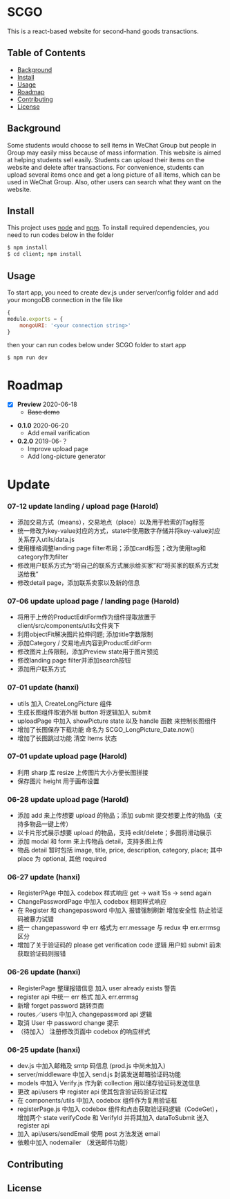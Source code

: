 # SCGO

This is a react-based website for second-hand goods transactions.

## Table of Contents

- [Background](#background)
- [Install](#install)
- [Usage](#usage)
- [Roadmap](#roadmap)
- [Contributing](#contributing)
- [License](#license)

## Background

Some students would choose to sell items in WeChat Group but people in Group may easily miss because of mass information. This website is aimed at helping students sell easily. Students can upload their items on the website and delete after transactions. For convenience, students can upload several items once and get a long picture of all items, which can be used in WeChat Group. Also, other users can search what they want on the website.

## Install

This project uses [node](http://nodejs.org) and [npm](https://npmjs.com). To install required dependencies, you need to run codes below in the folder

```sh
$ npm install
$ cd client; npm install
```

## Usage

To start app, you need to create dev.js under server/config folder and add your mongoDB connection in the file like

```js
{
module.exports = {
    mongoURI: '<your connection string>'
}
```

then your can run codes below under SCGO folder to start app

```
$ npm run dev
```

# Roadmap

- [x] **Preview** 2020-06-18
  - ~~Base demo~~
- **0.1.0** 2020-06-20
  - Add email varification
- **0.2.0** 2019-06-？
  - Improve upload page
  - Add long-picture generator

# Update

### 07-12 update landing / upload page (Harold)

- 添加交易方式（means），交易地点（place）以及用于检索的Tag标签
- 统一修改为key-value对应的方式，state中使用数字存储并将key-value对应关系存入utils/data.js
- 使用栅格调整landing page filter布局；添加card标签；改为使用tag和category作为filter
- 修改用户联系方式为“将自己的联系方式展示给买家”和“将买家的联系方式发送给我”
- 修改detail page，添加联系卖家以及新的信息

### 07-06 update upload page / landing page (Harold)

- 将用于上传的ProductEditForm作为组件提取放置于client/src/components/utils文件夹下
- 利用objectFit解决图片拉伸问题; 添加title字数限制
- 添加Category / 交易地点内容到ProductEditForm
- 修改图片上传限制，添加Preview state用于图片预览
- 修改landing page filter并添加search按钮
- 添加用户联系方式

### 07-01 update (hanxi)

- utils 加入 CreateLongPicture 组件
- 生成长图组件取消外层 button 将逻辑加入 submit
- uploadPage 中加入 showPicture state 以及 handle 函数 来控制长图组件
- 增加了长图保存下载功能 命名为 SCGO_LongPicture_Date.now()
- 增加了长图跳过功能 清空 Items 状态

### 07-01 update upload page (Harold)

- 利用 sharp 库 resize 上传图片大小方便长图拼接
- 保存图片 height 用于画布设置

### 06-28 update upload page (Harold)

- 添加 add 来上传想要 upload 的物品；添加 submit 提交想要上传的物品（支持多物品一键上传）
- 以卡片形式展示想要 upload 的物品，支持 edit/delete；多图将滑动展示
- 添加 modal 和 form 来上传物品 detail，支持多图上传
- 物品 detail 暂时包括 image, title, price, description, category, place; 其中 place 为 optional, 其他 required

### 06-27 update (hanxi)

- RegisterPAge 中加入 codebox 样式响应 get -> wait 15s -> send again
- ChangePasswordPage 中加入 codebox 相同样式响应
- 在 Register 和 changepassword 中加入 报错强制刷新 增加安全性 防止验证码被暴力试错
- 统一 changepassword 中 err 格式为 err.message 与 redux 中 err.errmsg 区分
- 增加了关于验证码的 please get verification code 逻辑 用户如 submit 前未获取验证码则报错

### 06-26 update (hanxi)

- RegisterPage 整理报错信息 加入 user already exists 警告
- register api 中统一 err 格式 加入 err.errmsg
- 新增 forget password 跳转页面
- routes／users 中加入 changepassword api 逻辑
- 取消 User 中 password change 提示
- （待加入） 注册修改页面中 codebox 的响应样式

### 06-25 update (hanxi)

- dev.js 中加入邮箱及 smtp 码信息 (prod.js 中尚未加入)
- server/middleware 中加入 send.js 封装发送邮箱验证码功能
- models 中加入 Verify.js 作为新 collection 用以储存验证码发送信息
- 更改 api/users 中 register api 使其包含验证码验证过程
- 在 components/utils 中加入 codebox 组件作为复用验证框
- registerPage.js 中加入 codebox 组件和点击获取验证码逻辑（CodeGet），增加两个 state verifyCode 和 VerifyId 并将其加入 dataToSubmit 送入 register api
- 加入 api/users/sendEmail 使用 post 方法发送 email
- 依赖中加入 nodemailer （发送邮件功能）

## Contributing

## License
